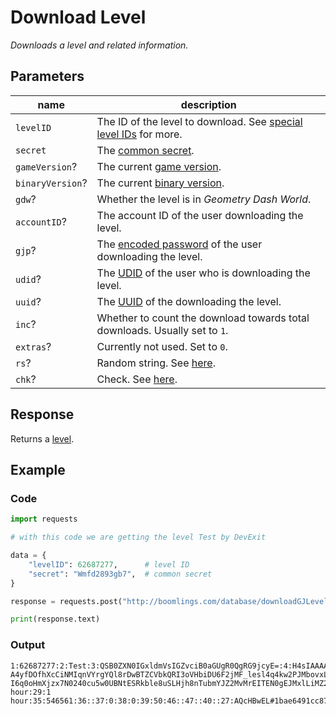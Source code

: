 # Download Level

*Downloads a level and related information.*

## Parameters

| name             | description                                                                           |
|------------------|---------------------------------------------------------------------------------------|
| `levelID`        | The ID of the level to download. See [special level IDs][special_level_ids] for more. |
| `secret`         | The [common secret][secrets].                                                         |
| `gameVersion`?   | The current [game version][versions].                                                 |
| `binaryVersion`? | The current [binary version][versions].                                               |
| `gdw`?           | Whether the level is in *Geometry Dash World*.                                        |
| `accountID`?     | The account ID of the user downloading the level.                                     |
| `gjp`?           | The [encoded password][passwords] of the user downloading the level.                  |
| `udid`?          | The [UDID][udid] of the user who is downloading the level.                            |
| `uuid`?          | The [UUID][uuid] of the downloading the level.                                        |
| `inc`?           | Whether to count the download towards total downloads. Usually set to `1`.            |
| `extras`?        | Currently not used. Set to `0`.                                                       |
| `rs`?            | Random string. See [here][random_string].                                             |
| `chk`?           | Check. See [here][download_level].                                                    |

## Response

Returns a [level][levels].

## Example

### Code

```python
import requests

# with this code we are getting the level Test by DevExit

data = {
    "levelID": 62687277,      # level ID
    "secret": "Wmfd2893gb7",  # common secret
}

response = requests.post("http://boomlings.com/database/downloadGJLevel22.php", data=data)

print(response.text)
```

### Output

```console
1:62687277:2:Test:3:QSB0ZXN0IGxldmVsIGZvciB0aGUgR0QgRG9jcyE=:4:H4sIAAAAAAAAC6WQwQ3DIAxFF3IlfxsIUU6ZIQP8AbJChy_GPSZqpF7-A4yfDOfhXcCiNMIqnVYrgYQl8rDwBTZCVbkQRI3oVHbiDU6F2jMF_lesl4q4kw2PJMbovxLBQxTpM3-I6q0oHmXjzx7N0240cu5w0UBNtESRkble8uSLHjh8nTubmYJZ2MvMrEITEN0gEJMxlLiMZ28frmj:5:1:6:3935672:8:0:9:0:10:1:12:0:13:21:14:0:17::43:0:25::18:0:19:0:42:0:45:1:15:0:30:55610687:31:0:28:1 hour:29:1 hour:35:546561:36::37:0:38:0:39:50:46::47::40::27:AQcHBwEL#1bae6491cc87c72326abcbc0a7afaee139aa7088#f17c5a61f4ba1c7512081132459ddfaaa7c6f716
```

[special_level_ids]: /resources/server/special_level_ids
[secrets]: /resources/server/secrets
[versions]: /resources/server/versions
[passwords]: /resources/server/passwords

[levels]: /resources/server/levels

[udid]: /topics/encoding/ids#udid
[uuid]: /topics/encoding/ids#uuid
[random_string]: /topics/encoding/ids#random-string
[download_level]: /topics/encoding/checks#download-level
